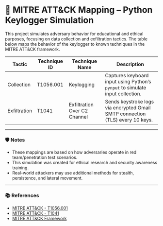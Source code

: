 # 🎯 MITRE ATT&CK Mapping – Python Keylogger Simulation

This project simulates adversary behavior for educational and ethical purposes, focusing on data collection and exfiltration tactics. The table below maps the behavior of the keylogger to known techniques in the MITRE ATT&CK framework.

| **Tactic**       | **Technique ID** | **Technique Name**               | **Description**                                                                 |
|------------------|------------------|----------------------------------|---------------------------------------------------------------------------------|
| Collection        | T1056.001         | Keylogging                       | Captures keyboard input using Python’s `pynput` to simulate input collection.   |
| Exfiltration      | T1041             | Exfiltration Over C2 Channel     | Sends keystroke logs via encrypted Gmail SMTP connection (TLS) every 10 keys.  |

---

### 🛡️ Notes

- These mappings are based on how adversaries operate in red team/penetration test scenarios.
- This simulation was created for ethical research and security awareness training.
- Real-world attackers may use additional methods for stealth, persistence, and lateral movement.

---

### 📚 References

- [MITRE ATT&CK - T1056.001](https://attack.mitre.org/techniques/T1056/001/)
- [MITRE ATT&CK - T1041](https://attack.mitre.org/techniques/T1041/)
- [MITRE ATT&CK Framework](https://attack.mitre.org/)
